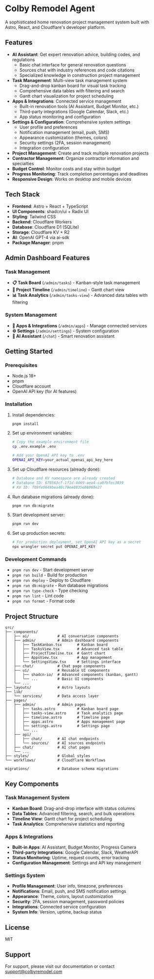 # Colby Remodel Agent

A sophisticated home renovation project management system built with Astro, React, and Cloudflare's developer platform.

## Features

- **AI Assistant**: Get expert renovation advice, building codes, and regulations
  - Basic chat interface for general renovation questions
  - Sources chat with industry references and code citations
  - Specialized knowledge in construction project management
- **Task Management**: Multi-view task management system
  - Drag-and-drop kanban board for visual task tracking
  - Comprehensive data tables with filtering and search
  - Gantt chart visualization for project scheduling
- **Apps & Integrations**: Connected service management
  - Built-in renovation tools (AI Assistant, Budget Monitor, etc.)
  - Third-party integrations (Google Calendar, Slack, etc.)
  - App status monitoring and configuration
- **Settings & Configuration**: Comprehensive system settings
  - User profile and preferences
  - Notification management (email, push, SMS)
  - Appearance customization (themes, colors)
  - Security settings (2FA, session management)
  - Integration configuration
- **Project Management**: Create and track multiple renovation projects
- **Contractor Management**: Organize contractor information and specialties
- **Budget Control**: Monitor costs and stay within budget
- **Progress Monitoring**: Track completion percentages and deadlines
- **Responsive Design**: Works on desktop and mobile devices

## Tech Stack

- **Frontend**: Astro + React + TypeScript
- **UI Components**: shadcn/ui + Radix UI
- **Styling**: Tailwind CSS
- **Backend**: Cloudflare Workers
- **Database**: Cloudflare D1 (SQLite)
- **Storage**: Cloudflare KV + R2
- **AI**: OpenAI GPT-4 via ai-sdk
- **Package Manager**: pnpm

## Admin Dashboard Features

### Task Management
- **📋 Task Board** (`/admin/tasks`) - Kanban-style task management
- **📅 Project Timeline** (`/admin/timeline`) - Gantt chart view
- **📊 Task Analytics** (`/admin/tasks-view`) - Advanced data tables with filtering

### System Management  
- **🚀 Apps & Integrations** (`/admin/apps`) - Manage connected services
- **⚙️ Settings** (`/admin/settings`) - System configuration
- **🤖 AI Assistant** (`/chat`) - Smart renovation assistant

## Getting Started

### Prerequisites

- Node.js 18+ 
- pnpm
- Cloudflare account
- OpenAI API key (for AI features)

### Installation

1. Install dependencies:
   ```bash
   pnpm install
   ```

2. Set up environment variables:
   ```bash
   # Copy the example environment file
   cp .env.example .env
   
   # Add your OpenAI API key to .env
   OPENAI_API_KEY=your_actual_openai_api_key_here
   ```

3. Set up Cloudflare resources (already done):
   ```bash
   # Database and KV namespace are already created
   # Database ID: 670563cf-1f1d-4469-aea4-ca0fbfec3039
   # KV ID: f09fe0049bea40c79ee0935e86969e27
   ```

4. Run database migrations (already done):
   ```bash
   pnpm run db:migrate
   ```

5. Start development server:
   ```bash
   pnpm run dev
   ```

6. Set up production secrets:
   ```bash
   # For production deployment, set OpenAI API key as a secret
   npx wrangler secret put OPENAI_API_KEY
   ```

### Development Commands

- `pnpm run dev` - Start development server
- `pnpm run build` - Build for production
- `pnpm run deploy` - Deploy to Cloudflare
- `pnpm run db:migrate` - Run database migrations
- `pnpm run type-check` - Type checking
- `pnpm run lint` - Lint code
- `pnpm run format` - Format code

## Project Structure

```
src/
├── components/
│   ├── ai/             # AI conversation components
│   ├── admin/          # Admin dashboard components
│   │   ├── TaskKanban.tsx       # Kanban board
│   │   ├── TasksView.tsx        # Advanced task table
│   │   ├── ProjectTimeline.tsx  # Gantt chart
│   │   ├── AppsView.tsx         # App management
│   │   └── SettingsView.tsx     # Settings interface
│   ├── chat/           # Chat page components
│   ├── ui/             # Reusable UI components
│   │   ├── shadcn-io/  # Advanced components (kanban, gantt)
│   │   └── ...         # Basic UI components
│   └── ...
├── layouts/            # Astro layouts
├── lib/
│   └── services/       # Data access layer
├── pages/
│   ├── admin/          # Admin pages
│   │   ├── tasks.astro          # Kanban board page
│   │   ├── tasks-view.astro     # Task analytics page
│   │   ├── timeline.astro       # Timeline page
│   │   ├── apps.astro           # Apps management page
│   │   ├── settings.astro       # Settings page
│   │   └── ...
│   ├── api/
│   │   ├── chat/       # AI chat endpoints
│   │   └── sources/    # AI sources endpoints
│   ├── chat/           # AI chat pages
│   └── ...
├── styles/             # Global styles
└── workflows/          # Cloudflare Workflows

migrations/             # Database schema migrations
```

## Key Components

### Task Management System
- **Kanban Board**: Drag-and-drop interface with status columns
- **Data Tables**: Advanced filtering, search, and bulk operations
- **Timeline View**: Gantt chart for project scheduling
- **Task Analytics**: Comprehensive statistics and reporting

### Apps & Integrations
- **Built-in Apps**: AI Assistant, Budget Monitor, Progress Camera
- **Third-party Integrations**: Google Calendar, Slack, WeatherAPI
- **Status Monitoring**: Uptime, request counts, error tracking
- **Configuration Management**: Settings and API key management

### Settings System
- **Profile Management**: User info, timezone, preferences
- **Notifications**: Email, push, and SMS notification settings
- **Appearance**: Theme, colors, layout customization
- **Security**: 2FA, session management, password policies
- **Integrations**: Connected service configuration
- **System Info**: Version, uptime, backup status

## License

MIT

## Support

For support, please visit our documentation or contact support@colbyremodel.com
